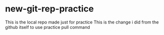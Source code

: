 # new-git-rep-practice
This is the local repo made just for practice
This is the change i did from the github itself to use practice pull command 

